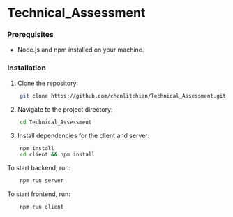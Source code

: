 # Technical_Assessment


### Prerequisites

- Node.js and npm installed on your machine.

### Installation

1. Clone the repository:

```bash
    git clone https://github.com/chenlitchian/Technical_Assessment.git
```

2. Navigate to the project directory:


```bash
    cd Technical_Assessment
```

3. Install dependencies for the client and server:
```bash
    npm install
    cd client && npm install
```

To start backend, run:

```bash
    npm run server
```

To start frontend, run:

```bash
    npm run client
```